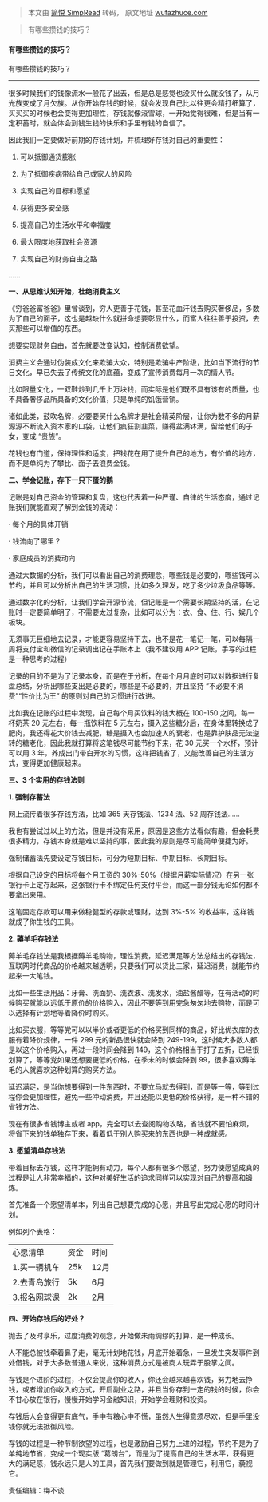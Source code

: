 > 本文由 [简悦 SimpRead](http://ksria.com/simpread/) 转码， 原文地址 [wufazhuce.com](http://wufazhuce.com/question/3459)

> 有哪些攒钱的技巧？

#### 有哪些攒钱的技巧？

有哪些攒钱的技巧？

* * *

很多时候我们的钱像流水一般花了出去，但是总是感觉也没买什么就没钱了，从月光族变成了月欠族。从你开始存钱的时候，就会发现自己比以往更会精打细算了，买买买的时候也会变得更加理性，存钱就像滚雪球，一开始觉得很难，但是当有一定积蓄时，就会体会到钱生钱的快乐和手里有钱的自信了。

因此我们一定要做好前期的存钱计划，并梳理好存钱对自己的重要性：

1. 可以抵御通货膨胀

2. 为了抵御疾病带给自己或家人的风险

3. 实现自己的目标和愿望

4. 获得更多安全感

5. 提高自己的生活水平和幸福度

6. 最大限度地获取社会资源

7. 实现自己的财务自由之路

……

**一、从思维认知开始，杜绝消费主义**

《穷爸爸富爸爸》里曾谈到，穷人更善于花钱，甚至花血汗钱去购买奢侈品，多数为了自己的面子，这也是越缺什么就拼命想要彰显什么，而富人往往善于投资，去买那些可以增值的东西。

想要实现财务自由，首先就要改变认知，控制消费欲望。

消费主义会通过伪装成文化来欺骗大众，特别是欺骗中产阶级，比如当下流行的节日文化，早已失去了传统文化的底蕴，变成了宣传消费每月一次的情人节。

比如限量文化，一双鞋炒到几千上万块钱，而实际是他们既不具有该有的质量，也不具备奢侈品所具备的文化价值，只是单纯的饥饿营销。

诸如此类，鼓吹名牌，必要要买什么名牌才是社会精英阶层，让你为数不多的月薪源源不断流入资本家的口袋，让他们疯狂割韭菜，赚得盆满钵满，留给他们的子女，变成 “贵族”。

花钱也有门道，保持理性和适度，把钱花在用了提升自己的地方，有价值的地方，而不是单纯为了攀比、面子去浪费金钱。

**二、学会记账，存下一只下蛋的鹅**

记账是对自己资金的管理和复盘，这也代表着一种严谨、自律的生活态度，通过记账我们就能直观了解到金钱的流动：

· 每个月的具体开销

· 钱流向了哪里？

· 家庭成员的消费动向

通过大数据的分析，我们可以看出自己的消费理念，哪些钱是必要的，哪些钱可以节约，并且可以分析出自己的生活习惯，比如多久理发，吃了多少垃圾食品等等。

通过数字化的分析，让我们学会开源节流，但记账是一个需要长期坚持的活，在记账时一定要简单明了，不需要太过复杂，比如可以分为：衣、食、住、行、娱几个板块。

无须事无巨细地去记录，才能更容易坚持下去，也不是花一笔记一笔，可以每隔一周将支付宝和微信的记录调出记在手账本上（我不建议用 APP 记账，手写的过程是一种思考的过程）

记录的目的不是为了记录本身，而是在于分析，在每个月月底时可以对数据进行复盘总结，分析出哪些支出是必要的，哪些是不必要的，并且坚持 “不必要不消费”“性价比为王” 的原则对自己的习惯进行改进。

比如我在记账的过程中发现，自己每个月买饮料的钱大概在 100-150 之间，每一杯奶茶 20 元左右，每一瓶饮料在 5 元左右，摄入这些糖分后，在身体里转换成了肥肉，我还得花大价钱去减肥，糖是摄入也会加速人的衰老，也是靠护肤品无法逆转的糖老化，因此我就打算将这笔钱尽可能节约下来，花 30 元买一个水杯，预计可以用 3 年，养成出门带白开水的习惯，这样把钱省了，又能改善自己的生活方式，变得更加健康起来。

**三、3 个实用的存钱法则**

**1. 强制存蓄法**

网上流传着很多存钱方法，比如 365 天存钱法、1234 法、52 周存钱法……

我也有尝试过以上的方法，但是并没有采用，原因是这些方法看似有趣，但会耗费很多精力，存钱本身就是难以坚持的事，因此我的原则是尽可能简单便捷为好。

强制储蓄法先要设定存钱目标，可分为短期目标、中期目标、长期目标。

根据自己设定的目标将每个月工资的 30%-50%（根据月薪实际情况）在另一张银行卡上定存起来，这张银行卡不绑定任何支付平台，而这一部分钱无论如何都不要拿出来用。

这笔固定存款可以用来做稳健型的存款或理财，达到 3%-5% 的收益率，这样钱就成了你生钱的工具。

**2. 薅羊毛存钱法**

薅羊毛存钱法是我根据薅羊毛购物，理性消费，延迟满足等方法总结出的存钱法，互联网时代商品的价格越来越透明，只要我们可以货比三家，延迟消费，就能节约起来一大笔钱。

比如一些生活用品：牙膏、洗面奶、洗衣液、洗发水，油盐酱醋等，在有活动的时候购买就能以远低于原价的价格购入，因此不要等到用完急匆匆地去购物，而是可以选择有计划地等着降价时购买。

比如买衣服，等等党可以以半价或者更低的价格买到同样的商品，好比优衣库的衣服有着降价规律，一件 299 元的新品很快就会降到 249-199，这时候大多数人都是以这个价格购入，再过一段时间会降到 149，这个价格相当于打了五折，已经很划算了，等等党如果还想要更低的价格，在季末的时候会降到 99，很多喜欢薅羊毛的人就喜欢这种划算的购买方法。

延迟满足，是当你想要得到一件东西时，不要立马就去得到，而是等一等，等到过程你会更加理性，避免一些冲动消费，并且还能以更低的价格获得，是一种不错的省钱方法。

现在有很多省钱博主或者 app，完全可以去查阅购物攻略，省钱就不要怕麻烦，将省下来的钱单独存下来，看着低于别人购买来的东西也是一种成就感。

**3. 愿望清单存钱法**

带着目标去存钱，这样才能拥有动力，每个人都有很多个愿望，努力使愿望成真的过程是让人非常幸福的，这种对美好生活的追求同样可以实现对自己的提高和锻炼。

首先准备一个愿望清单本，列出自己想要完成的心愿，并且写出完成心愿的时间计划。

例如列个表格：

<table><tbody><tr height="16.8594"><td autocomplete="off" contenteditable="true" spellcheck="false">心愿清单<br></td><td autocomplete="off" contenteditable="true" spellcheck="false">资金<br></td><td autocomplete="off" contenteditable="true" spellcheck="false">时间<br></td></tr><tr height="16.8594"><td autocomplete="off" contenteditable="true" spellcheck="false">1.买一辆机车<br></td><td autocomplete="off" contenteditable="true" spellcheck="false">25k<br></td><td autocomplete="off" contenteditable="true" spellcheck="false">12月<br></td></tr><tr height="16.8594"><td autocomplete="off" contenteditable="true" spellcheck="false">2.去青岛旅行<br></td><td autocomplete="off" contenteditable="true" spellcheck="false">5k<br></td><td autocomplete="off" contenteditable="true" spellcheck="false">6月<br></td></tr><tr height="16.8594"><td autocomplete="off" contenteditable="true" spellcheck="false">3.报名网球课<br></td><td autocomplete="off" contenteditable="true" spellcheck="false">2k<br></td><td autocomplete="off" contenteditable="true" spellcheck="false">2月<br></td></tr></tbody></table>

**四、开始存钱后的好处？**

抛去了及时享乐，过度消费的观念，开始做未雨绸缪的打算，是一种成长。

人不能总被钱牵着鼻子走，毫无计划地花钱，月底开始着急，一旦发生突发事件到处借钱，对于大多数普通人来说，这种消费方式是被商人玩弄于股掌之间。

存钱是个进阶的过程，不仅会提高你的收入，你还会越来越喜欢钱，努力地去挣钱，或者增加你收入的方式，开启副业之路，并且当你存到一定的钱的时候，你会不甘心放在银行，慢慢开始学习金融知识，开始学会理财和投资。

存钱后人会变得更有底气，手中有粮心中不慌，虽然人生得意须尽欢，但是手里没钱你就无法抵御风险。

存钱的过程是一种节制欲望的过程，也是激励自己努力上进的过程，节约不是为了单纯地节省，变成一个现实版 “葛朗台”，而是为了提高自己的生活水平，获得更大的满足感，钱永远只是人的工具，首先我们要做到就是管理它，利用它，藐视它。

责任编辑：梅不谈